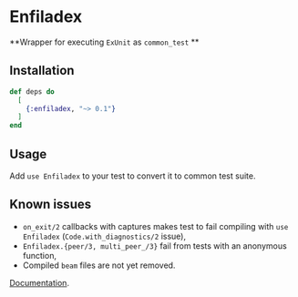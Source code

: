 # Enfiladex

**Wrapper for executing `ExUnit` as `common_test` **

## Installation

```elixir
def deps do
  [
    {:enfiladex, "~> 0.1"}
  ]
end
```

## Usage

Add `use Enfiladex` to your test to convert it to common test suite. 

## Known issues

- `on_exit/2` callbacks with captures makes test to fail compiling with `use Enfiladex` (`Code.with_diagnostics/2` issue),
- `Enfiladex.{peer/3, multi_peer_/3}` fail from tests with an anonymous function,
- Compiled `beam` files are not yet removed. 

[Documentation](https://hexdocs.pm/enfiladex).

